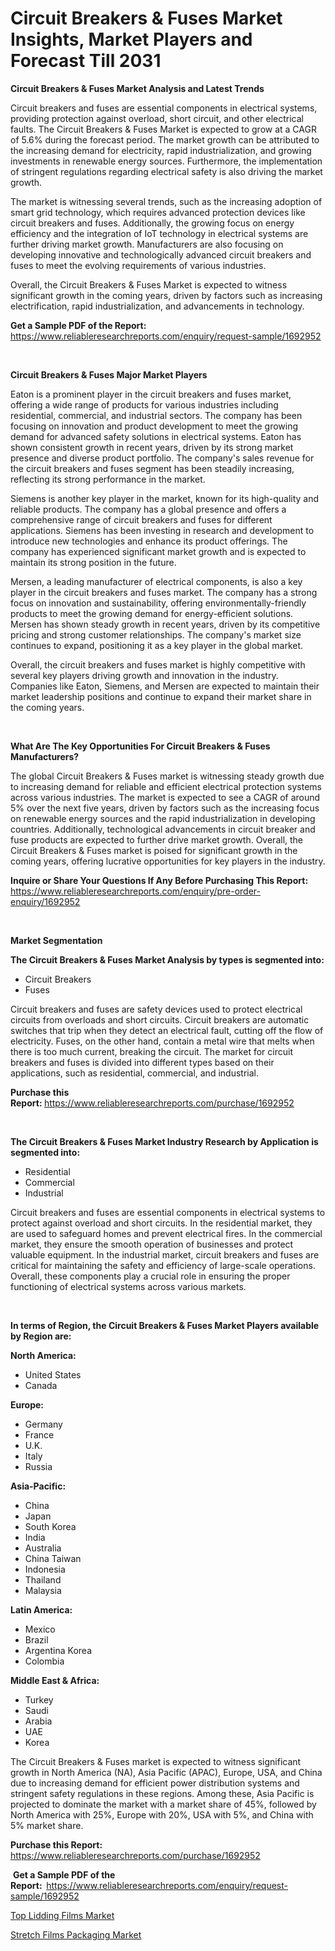 <p><h1>Circuit Breakers & Fuses Market Insights, Market Players and Forecast Till 2031</h1></p><p><strong>Circuit Breakers & Fuses Market Analysis and Latest Trends</strong></p>
<p><p>Circuit breakers and fuses are essential components in electrical systems, providing protection against overload, short circuit, and other electrical faults. The Circuit Breakers & Fuses Market is expected to grow at a CAGR of 5.6% during the forecast period. The market growth can be attributed to the increasing demand for electricity, rapid industrialization, and growing investments in renewable energy sources. Furthermore, the implementation of stringent regulations regarding electrical safety is also driving the market growth.</p><p>The market is witnessing several trends, such as the increasing adoption of smart grid technology, which requires advanced protection devices like circuit breakers and fuses. Additionally, the growing focus on energy efficiency and the integration of IoT technology in electrical systems are further driving market growth. Manufacturers are also focusing on developing innovative and technologically advanced circuit breakers and fuses to meet the evolving requirements of various industries.</p><p>Overall, the Circuit Breakers & Fuses Market is expected to witness significant growth in the coming years, driven by factors such as increasing electrification, rapid industrialization, and advancements in technology.</p></p>
<p><strong>Get a Sample PDF of the Report:&nbsp;</strong> <a href="https://www.reliableresearchreports.com/enquiry/request-sample/1692952">https://www.reliableresearchreports.com/enquiry/request-sample/1692952</a></p>
<p>&nbsp;</p>
<p><strong>Circuit Breakers & Fuses Major Market Players</strong></p>
<p><p>Eaton is a prominent player in the circuit breakers and fuses market, offering a wide range of products for various industries including residential, commercial, and industrial sectors. The company has been focusing on innovation and product development to meet the growing demand for advanced safety solutions in electrical systems. Eaton has shown consistent growth in recent years, driven by its strong market presence and diverse product portfolio. The company's sales revenue for the circuit breakers and fuses segment has been steadily increasing, reflecting its strong performance in the market.</p><p>Siemens is another key player in the market, known for its high-quality and reliable products. The company has a global presence and offers a comprehensive range of circuit breakers and fuses for different applications. Siemens has been investing in research and development to introduce new technologies and enhance its product offerings. The company has experienced significant market growth and is expected to maintain its strong position in the future.</p><p>Mersen, a leading manufacturer of electrical components, is also a key player in the circuit breakers and fuses market. The company has a strong focus on innovation and sustainability, offering environmentally-friendly products to meet the growing demand for energy-efficient solutions. Mersen has shown steady growth in recent years, driven by its competitive pricing and strong customer relationships. The company's market size continues to expand, positioning it as a key player in the global market.</p><p>Overall, the circuit breakers and fuses market is highly competitive with several key players driving growth and innovation in the industry. Companies like Eaton, Siemens, and Mersen are expected to maintain their market leadership positions and continue to expand their market share in the coming years.</p></p>
<p>&nbsp;</p>
<p><strong>What Are The Key Opportunities For Circuit Breakers & Fuses Manufacturers?</strong></p>
<p><p>The global Circuit Breakers & Fuses market is witnessing steady growth due to increasing demand for reliable and efficient electrical protection systems across various industries. The market is expected to see a CAGR of around 5% over the next five years, driven by factors such as the increasing focus on renewable energy sources and the rapid industrialization in developing countries. Additionally, technological advancements in circuit breaker and fuse products are expected to further drive market growth. Overall, the Circuit Breakers & Fuses market is poised for significant growth in the coming years, offering lucrative opportunities for key players in the industry.</p></p>
<p><strong>Inquire or Share Your Questions If Any Before Purchasing This Report:</strong> <a href="https://www.reliableresearchreports.com/enquiry/pre-order-enquiry/1692952">https://www.reliableresearchreports.com/enquiry/pre-order-enquiry/1692952</a></p>
<p>&nbsp;</p>
<p><strong>Market Segmentation</strong></p>
<p><strong>The Circuit Breakers & Fuses Market Analysis by types is segmented into:</strong></p>
<p><ul><li>Circuit Breakers</li><li>Fuses</li></ul></p>
<p><p>Circuit breakers and fuses are safety devices used to protect electrical circuits from overloads and short circuits. Circuit breakers are automatic switches that trip when they detect an electrical fault, cutting off the flow of electricity. Fuses, on the other hand, contain a metal wire that melts when there is too much current, breaking the circuit. The market for circuit breakers and fuses is divided into different types based on their applications, such as residential, commercial, and industrial.</p></p>
<p><strong>Purchase this Report:&nbsp;</strong><a href="https://www.reliableresearchreports.com/purchase/1692952">https://www.reliableresearchreports.com/purchase/1692952</a></p>
<p>&nbsp;</p>
<p><strong>The Circuit Breakers & Fuses Market Industry Research by Application is segmented into:</strong></p>
<p><ul><li>Residential</li><li>Commercial</li><li>Industrial</li></ul></p>
<p><p>Circuit breakers and fuses are essential components in electrical systems to protect against overload and short circuits. In the residential market, they are used to safeguard homes and prevent electrical fires. In the commercial market, they ensure the smooth operation of businesses and protect valuable equipment. In the industrial market, circuit breakers and fuses are critical for maintaining the safety and efficiency of large-scale operations. Overall, these components play a crucial role in ensuring the proper functioning of electrical systems across various markets.</p></p>
<p>&nbsp;</p>
<p><strong>In terms of Region, the Circuit Breakers & Fuses Market Players available by Region are:</strong></p>
<p>
    <p> <strong> North America: </strong>
        <ul>
            <li>United States</li>
            <li>Canada</li>
        </ul>
        </p> 
    <p> <strong> Europe: </strong>
        <ul>
            <li>Germany</li>
            <li>France</li>
            <li>U.K.</li>
            <li>Italy</li>
            <li>Russia</li>
        </ul>
        </p> 
    <p> <strong> Asia-Pacific: </strong>
        <ul>
            <li>China</li>
            <li>Japan</li>
            <li>South Korea</li>
            <li>India</li>
            <li>Australia</li>
            <li>China Taiwan</li>
            <li>Indonesia</li>
            <li>Thailand</li>
            <li>Malaysia</li>
        </ul>
        </p> 
    <p> <strong> Latin America: </strong>
        <ul>
            <li>Mexico</li>
            <li>Brazil</li>
            <li>Argentina Korea</li>
            <li>Colombia</li>
        </ul>
        </p> 
    <p> <strong> Middle East & Africa: </strong>
        <ul>
            <li>Turkey</li>
            <li>Saudi</li>
            <li>Arabia</li>
            <li>UAE</li>
            <li>Korea</li>
        </ul>
    </p>
    </p>
<p><p>The Circuit Breakers & Fuses market is expected to witness significant growth in North America (NA), Asia Pacific (APAC), Europe, USA, and China due to increasing demand for efficient power distribution systems and stringent safety regulations in these regions. Among these, Asia Pacific is projected to dominate the market with a market share of 45%, followed by North America with 25%, Europe with 20%, USA with 5%, and China with 5% market share.</p></p>
<p><strong>Purchase this Report: </strong><a href="https://www.reliableresearchreports.com/purchase/1692952">https://www.reliableresearchreports.com/purchase/1692952</a></p>
<p>&nbsp;<strong>Get a Sample PDF of the Report:&nbsp;&nbsp;</strong><a href="https://www.reliableresearchreports.com/enquiry/request-sample/1692952">https://www.reliableresearchreports.com/enquiry/request-sample/1692952</a></p>
<p><strong></strong></p>
<p><p><a href="https://issuu.com/reportprime-2/docs/top-lidding-films-market-size-2030.pptx">Top Lidding Films Market</a></p><p><a href="https://issuu.com/reportprime-2/docs/stretch-films-packaging-market-size-2030.pptx">Stretch Films Packaging Market</a></p></p>